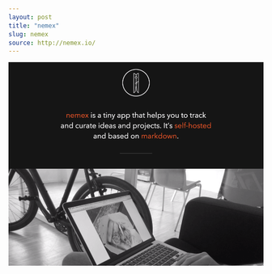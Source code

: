 ```yaml
---
layout: post
title: "nemex"
slug: nemex
source: http://nemex.io/
---
```


<img src="/screenshots/nemex.png">
